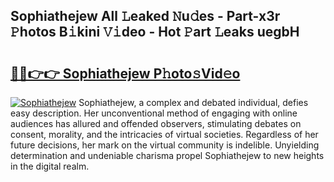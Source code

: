 ## Sophiathejew All 𝙻eaked 𝙽u𝚍es - Part-x3r 𝙿hotos B𝚒kini 𝚅𝚒deo - Hot 𝙿art 𝙻eaks uegbH

# <h2><a href="http://ld6n6q.urlbe.top/?page=Sophiathejew">🔗🔗👉👉 Sophiathejew P𝚑oto𝚜Vid𝚎o</a></h2>

[![Sophiathejew](https://i.imgur.com/eBuTRDB.gif)](http://ld6n6q.urlbe.top/?page=Sophiathejew)
Sophiathejew, a complex and debated individual, defies easy description. Her unconventional method of engaging with online audiences has allured and offended observers, stimulating debates on consent, morality, and the intricacies of virtual societies. Regardless of her future decisions, her mark on the virtual community is indelible. Unyielding determination and undeniable charisma propel Sophiathejew to new heights in the digital realm.
